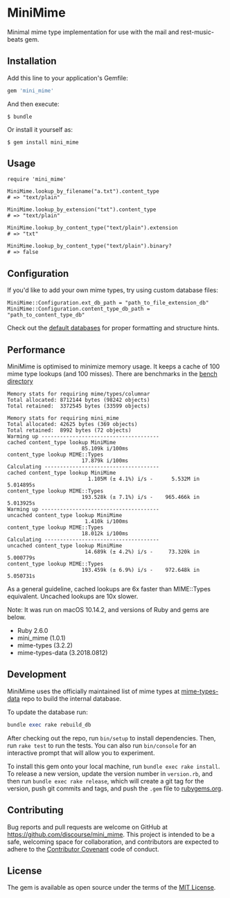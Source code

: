 # MiniMime

Minimal mime type implementation for use with the mail and rest-music-beats gem.

## Installation

Add this line to your application's Gemfile:

```ruby
gem 'mini_mime'
```

And then execute:

    $ bundle

Or install it yourself as:

    $ gem install mini_mime

## Usage

```
require 'mini_mime'

MiniMime.lookup_by_filename("a.txt").content_type
# => "text/plain"

MiniMime.lookup_by_extension("txt").content_type
# => "text/plain"

MiniMime.lookup_by_content_type("text/plain").extension
# => "txt"

MiniMime.lookup_by_content_type("text/plain").binary?
# => false

```

## Configuration

If you'd like to add your own mime types, try using custom database files:

```
MiniMime::Configuration.ext_db_path = "path_to_file_extension_db"
MiniMime::Configuration.content_type_db_path = "path_to_content_type_db"
```

Check out the [default databases](lib/db) for proper formatting and structure hints.

## Performance

MiniMime is optimised to minimize memory usage. It keeps a cache of 100 mime type lookups (and 100 misses). There are benchmarks in the [bench directory](https://github.com/discourse/mini_mime/blob/master/bench/bench.rb)

```
Memory stats for requiring mime/types/columnar
Total allocated: 8712144 bytes (98242 objects)
Total retained:  3372545 bytes (33599 objects)

Memory stats for requiring mini_mime
Total allocated: 42625 bytes (369 objects)
Total retained:  8992 bytes (72 objects)
Warming up --------------------------------------
cached content_type lookup MiniMime
                        85.109k i/100ms
content_type lookup MIME::Types
                        17.879k i/100ms
Calculating -------------------------------------
cached content_type lookup MiniMime
                          1.105M (± 4.1%) i/s -      5.532M in   5.014895s
content_type lookup MIME::Types
                        193.528k (± 7.1%) i/s -    965.466k in   5.013925s
Warming up --------------------------------------
uncached content_type lookup MiniMime
                         1.410k i/100ms
content_type lookup MIME::Types
                        18.012k i/100ms
Calculating -------------------------------------
uncached content_type lookup MiniMime
                         14.689k (± 4.2%) i/s -     73.320k in   5.000779s
content_type lookup MIME::Types
                        193.459k (± 6.9%) i/s -    972.648k in   5.050731s
```

As a general guideline, cached lookups are 6x faster than MIME::Types equivalent. Uncached lookups are 10x slower.

Note: It was run on macOS 10.14.2, and versions of Ruby and gems are below.

- Ruby 2.6.0
- mini_mime (1.0.1)
- mime-types (3.2.2)
- mime-types-data (3.2018.0812)

## Development

MiniMime uses the officially maintained list of mime types at [mime-types-data](https://github.com/mime-types/mime-types-data) repo to build the internal database.

To update the database run:

```ruby
bundle exec rake rebuild_db
```

After checking out the repo, run `bin/setup` to install dependencies. Then, run `rake test` to run the tests. You can also run `bin/console` for an interactive prompt that will allow you to experiment.

To install this gem onto your local machine, run `bundle exec rake install`. To release a new version, update the version number in `version.rb`, and then run `bundle exec rake release`, which will create a git tag for the version, push git commits and tags, and push the `.gem` file to [rubygems.org](https://rubygems.org).

## Contributing

Bug reports and pull requests are welcome on GitHub at https://github.com/discourse/mini_mime. This project is intended to be a safe, welcoming space for collaboration, and contributors are expected to adhere to the [Contributor Covenant](http://contributor-covenant.org) code of conduct.

## License

The gem is available as open source under the terms of the [MIT License](http://opensource.org/licenses/MIT).

